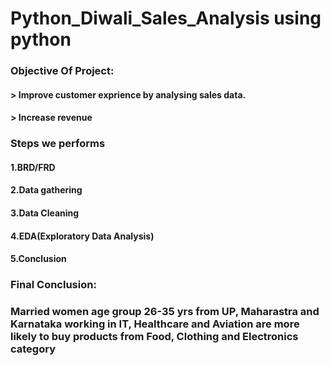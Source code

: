 # Python_Diwali_Sales_Analysis using python

### Objective Of Project:
#### > Improve customer exprience by analysing sales data.
#### > Increase revenue

### Steps we performs

#### 1.BRD/FRD
#### 2.Data gathering
#### 3.Data Cleaning
#### 4.EDA(Exploratory Data Analysis)
#### 5.Conclusion


### Final Conclusion:

### Married women age group 26-35 yrs from UP,  Maharastra and Karnataka working in IT, Healthcare and Aviation are more likely to buy products from Food, Clothing and Electronics category
